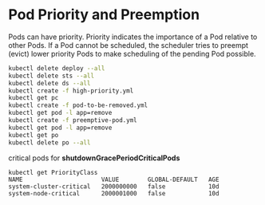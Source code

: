 # Pod Priority and Preemption
Pods can have priority. Priority indicates the importance of a Pod relative to other Pods. If a Pod cannot be scheduled, the scheduler tries to preempt (evict) lower priority Pods to make scheduling of the pending Pod possible.

```sh
kubectl delete deploy --all
kubectl delete sts --all
kubectl delete ds --all
kubectl create -f high-priority.yml
kubectl get pc
kubectl create -f pod-to-be-removed.yml 
kubectl get pod -l app=remove
kubectl create -f preemptive-pod.yml
kubectl get pod -l app=remove
kubectl get po
kubectl delete po --all
```

critical pods for **shutdownGracePeriodCriticalPods**

```
kubectl get PriorityClass
NAME                      VALUE        GLOBAL-DEFAULT   AGE
system-cluster-critical   2000000000   false            10d
system-node-critical      2000001000   false            10d
```